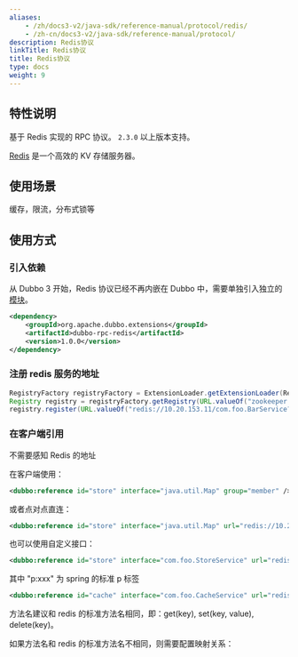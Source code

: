 ```yaml
---
aliases:
    - /zh/docs3-v2/java-sdk/reference-manual/protocol/redis/
    - /zh-cn/docs3-v2/java-sdk/reference-manual/protocol/
description: Redis协议
linkTitle: Redis协议
title: Redis协议
type: docs
weight: 9
---
```







## 特性说明
基于 Redis 实现的 RPC 协议。 `2.3.0` 以上版本支持。

[Redis](http://redis.io) 是一个高效的 KV 存储服务器。

## 使用场景

缓存，限流，分布式锁等

## 使用方式

### 引入依赖

从 Dubbo 3 开始，Redis 协议已经不再内嵌在 Dubbo 中，需要单独引入独立的[模块](/zh-cn/download/spi-extensions/#dubbo-rpc)。
```xml
<dependency>
    <groupId>org.apache.dubbo.extensions</groupId>
    <artifactId>dubbo-rpc-redis</artifactId>
    <version>1.0.0</version>
</dependency>
```


### 注册 redis 服务的地址
```java
RegistryFactory registryFactory = ExtensionLoader.getExtensionLoader(RegistryFactory.class).getAdaptiveExtension();
Registry registry = registryFactory.getRegistry(URL.valueOf("zookeeper://10.20.153.10:2181"));
registry.register(URL.valueOf("redis://10.20.153.11/com.foo.BarService?category=providers&dynamic=false&application=foo&group=member&loadbalance=consistenthash"));
```

### 在客户端引用
不需要感知 Redis 的地址

在客户端使用：
```xml
<dubbo:reference id="store" interface="java.util.Map" group="member" />
```
或者点对点直连：
```xml
<dubbo:reference id="store" interface="java.util.Map" url="redis://10.20.153.10:6379" />
```
也可以使用自定义接口：
```xml
<dubbo:reference id="store" interface="com.foo.StoreService" url="redis://10.20.153.10:6379" />
```

其中 "p:xxx" 为 spring 的标准 p 标签
```xml
<dubbo:reference id="cache" interface="com.foo.CacheService" url="redis://10.20.153.10:6379" p:set="putFoo" p:get="getFoo" p:delete="removeFoo" />
```
方法名建议和 redis 的标准方法名相同，即：get(key), set(key, value), delete(key)。

如果方法名和 redis 的标准方法名不相同，则需要配置映射关系：